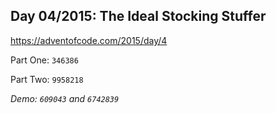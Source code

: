 ## Day 04/2015: The Ideal Stocking Stuffer

https://adventofcode.com/2015/day/4

Part One: `346386`

Part Two: `9958218`

*Demo: `609043` and `6742839`*